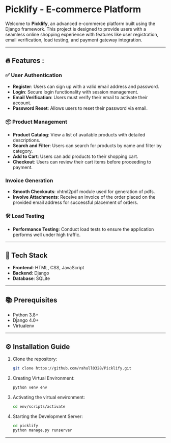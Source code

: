# Picklify - E-commerce Platform

Welcome to **Picklify**, an advanced e-commerce platform built using the Django framework. This project is designed to provide users with a seamless online shopping experience with features like user registration, email verification, load testing, and payment gateway integration.

---

## 🔥 Features :

### ✅ User Authentication
- **Register**: Users can sign up with a valid email address and password.
- **Login**: Secure login functionality with session management.
- **Email Verification**: Users must verify their email to activate their account.
- **Password Reset**: Allows users to reset their password via email.

### 📦 Product Management
- **Product Catalog**: View a list of available products with detailed descriptions.
- **Search and Filter**: Users can search for products by name and filter by category.
- **Add to Cart**: Users can add products to their shopping cart.
- **Checkout**: Users can review their cart items before proceeding to payment.

### Invoice Generation
- **Smooth Checkouts**: xhtml2pdf module used for generation of pdfs.
- **Invoive Attachments**: Receive an invoice of the order placed on the provided email address for successful placement of orders.

### 🛠️ Load Testing
- **Performance Testing**: Conduct load tests to ensure the application performs well under high traffic.

---

## 🚀 Tech Stack

- **Frontend**: HTML, CSS, JavaScript
- **Backend**: Django
- **Database**: SQLite

---

## 📚 Prerequisites

- Python 3.8+
- Django 4.0+
- Virtualenv

---

## ⚙️ Installation Guide

1. Clone the repository:
   ```bash
   git clone https://github.com/rahull0328/Picklify.git

2. Creating Virtual Environment:
   ```bash
   python venv env
   
3. Activating the virtual environment:
   ```bash
   cd env/scripts/activate

4. Starting the Development Server:
   ```bash
   cd picklify
   python manage.py runserver

---
